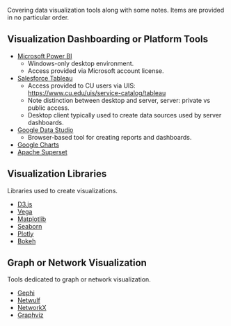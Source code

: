 
Covering data visualization tools along with some notes. Items are provided in no particular order.

## Visualization Dashboarding or Platform Tools

- [Microsoft Power BI](https://powerbi.microsoft.com/en-us/)
  - Windows-only desktop environment.
  - Access provided via Microsoft account license.
- [Salesforce Tableau](https://www.tableau.com/)
  - Access provided to CU users via UIS: <https://www.cu.edu/uis/service-catalog/tableau>
  - Note distinction between desktop and server, server: private vs public access.
  - Desktop client typically used to create data sources used by server dashboards.
- [Google Data Studio](https://developers.google.com/datastudio/)
  - Browser-based tool for creating reports and dashboards.
- [Google Charts](https://developers.google.com/chart/)
- [Apache Superset](https://superset.apache.org/)

## Visualization Libraries

Libraries used to create visualizations.

- [D3.js](https://d3js.org/)
- [Vega](https://vega.github.io/vega/)
- [Matplotlib](https://matplotlib.org/)
- [Seaborn](https://seaborn.pydata.org/)
- [Plotly](https://plotly.com/)
- [Bokeh](https://bokeh.org/)

## Graph or Network Visualization

Tools dedicated to graph or network visualization.

- [Gephi](https://gephi.org/)
- [Netwulf](https://netwulf.readthedocs.io/en/latest/)
- [NetworkX](https://networkx.org/)
- [Graphviz](https://graphviz.org/)
